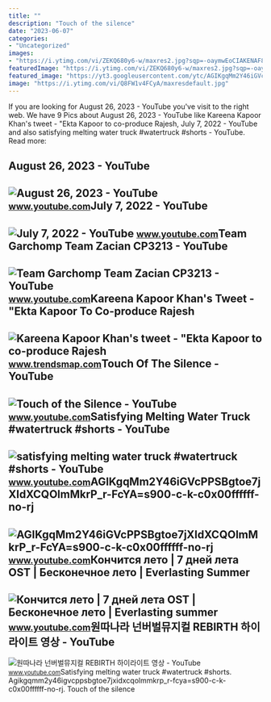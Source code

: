 ```yaml
---
title: ""
description: "Touch of the silence"
date: "2023-06-07"
categories:
- "Uncategorized"
images:
- "https://i.ytimg.com/vi/ZEKQ680y6-w/maxres2.jpg?sqp=-oaymwEoCIAKENAF8quKqQMcGADwAQH4AbYIgAKAD4oCDAgAEAEYZSA5KH8wDw==&amp;rs=AOn4CLDc65fti5WI16LtTQdrzhn_R-FcYA"
featuredImage: "https://i.ytimg.com/vi/ZEKQ680y6-w/maxres2.jpg?sqp=-oaymwEoCIAKENAF8quKqQMcGADwAQH4AbYIgAKAD4oCDAgAEAEYZSA5KH8wDw==&amp;rs=AOn4CLDc65fti5WI16LtTQdrzhn_R-FcYA"
featured_image: "https://yt3.googleusercontent.com/ytc/AGIKgqMm2Y46iGVcPPSBgtoe7jXIdXCQOlmMkrP_r-FcYA=s900-c-k-c0x00ffffff-no-rj"
image: "https://i.ytimg.com/vi/Q8FW1v4FCyA/maxresdefault.jpg"
---
```


If you are looking for August 26, 2023 - YouTube you've visit to the right web. We have 9 Pics about August 26, 2023 - YouTube like Kareena Kapoor Khan's tweet - "Ekta Kapoor to co-produce Rajesh, July 7, 2022 - YouTube and also satisfying melting water truck #watertruck #shorts - YouTube. Read more:

August 26, 2023 - YouTube
-------------------------

 ![August 26, 2023 - YouTube](https://i.ytimg.com/vi/ZEKQ680y6-w/maxres2.jpg?sqp=-oaymwEoCIAKENAF8quKqQMcGADwAQH4AbYIgAKAD4oCDAgAEAEYZSA5KH8wDw==&rs=AOn4CLDc65fti5WI16LtTQdrzhn_R-FcYA) <small>www.youtube.com</small>July 7, 2022 - YouTube
----------------------

 ![July 7, 2022 - YouTube](https://i.ytimg.com/vi/EmnGMIJCpnY/maxres2.jpg?sqp=-oaymwEoCIAKENAF8quKqQMcGADwAQH4AZQDgALQBYoCDAgAEAEYfyAmKBwwDw==&rs=AOn4CLDP-kSHrFjtubbdVwtR_Qb5r_fcyA) <small>www.youtube.com</small>Team Garchomp Team Zacian CP3213 - YouTube
------------------------------------------

 ![Team Garchomp Team Zacian CP3213 - YouTube](https://i.ytimg.com/vi/HYLCwcE-Dgc/maxres2.jpg?sqp=-oaymwEoCIAKENAF8quKqQMcGADwAQH4AYwCgALgA4oCDAgAEAEYRSBHKGUwDw==&rs=AOn4CLC_ulBvmvqa2cf2uT56Qfk3FCYaDA) <small>www.youtube.com</small>Kareena Kapoor Khan's Tweet - "Ekta Kapoor To Co-produce Rajesh
---------------------------------------------------------------

 ![Kareena Kapoor Khan's tweet - "Ekta Kapoor to co-produce Rajesh](https://pbs.twimg.com/media/Fcyada8X0AANSFu.jpg) <small>www.trendsmap.com</small>Touch Of The Silence - YouTube
------------------------------

 ![Touch of the Silence - YouTube](https://i.ytimg.com/vi/8r_FcYa6CJg/maxresdefault.jpg) <small>www.youtube.com</small>Satisfying Melting Water Truck #watertruck #shorts - YouTube
------------------------------------------------------------

 ![satisfying melting water truck #watertruck #shorts - YouTube](https://i.ytimg.com/vi/m0r-FcYa-Z0/maxres2.jpg?sqp=-oaymwEoCIAKENAF8quKqQMcGADwAQH4Ac4FgAKACooCDAgAEAEYZSBfKCgwDw==&rs=AOn4CLARGiQtdtLXqEDmc4Tb0hax5NY8Jg) <small>www.youtube.com</small>AGIKgqMm2Y46iGVcPPSBgtoe7jXIdXCQOlmMkrP\_r-FcYA=s900-c-k-c0x00ffffff-no-rj
--------------------------------------------------------------------------

 ![AGIKgqMm2Y46iGVcPPSBgtoe7jXIdXCQOlmMkrP_r-FcYA=s900-c-k-c0x00ffffff-no-rj](https://yt3.googleusercontent.com/ytc/AGIKgqMm2Y46iGVcPPSBgtoe7jXIdXCQOlmMkrP_r-FcYA=s900-c-k-c0x00ffffff-no-rj) <small>www.youtube.com</small>Кончится лето | 7 дней лета OST | Бесконечное лето | Everlasting Summer
-----------------------------------------------------------------------

 ![Кончится лето | 7 дней лета OST | Бесконечное лето | Everlasting summer](https://i.ytimg.com/vi/CICd7r_fCyA/maxresdefault.jpg) <small>www.youtube.com</small>원따나라 넌버벌뮤지컬 REBIRTH 하이라이트 영상 - YouTube
--------------------------------------

 ![원따나라 넌버벌뮤지컬 REBIRTH 하이라이트 영상 - YouTube](https://i.ytimg.com/vi/Q8FW1v4FCyA/maxresdefault.jpg) <small>www.youtube.com</small>Satisfying melting water truck #watertruck #shorts. Agikgqmm2y46igvcppsbgtoe7jxidxcqolmmkrp\_r-fcya=s900-c-k-c0x00ffffff-no-rj. Touch of the silence
